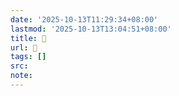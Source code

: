 ```yaml
---
date: '2025-10-13T11:29:34+08:00'
lastmod: '2025-10-13T13:04:51+08:00'
title: 󰢉
url: 󰢉
tags: []
src:
note:
---
```

